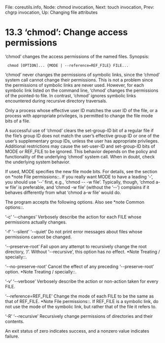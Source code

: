 File: coreutils.info,  Node: chmod invocation,  Next: touch invocation,  Prev: chgrp invocation,  Up: Changing file attributes

13.3 ‘chmod’: Change access permissions
=======================================

‘chmod’ changes the access permissions of the named files.  Synopsis:

     chmod [OPTION]... {MODE | --reference=REF_FILE} FILE...

   ‘chmod’ never changes the permissions of symbolic links, since the
‘chmod’ system call cannot change their permissions.  This is not a
problem since the permissions of symbolic links are never used.
However, for each symbolic link listed on the command line, ‘chmod’
changes the permissions of the pointed-to file.  In contrast, ‘chmod’
ignores symbolic links encountered during recursive directory
traversals.

   Only a process whose effective user ID matches the user ID of the
file, or a process with appropriate privileges, is permitted to change
the file mode bits of a file.

   A successful use of ‘chmod’ clears the set-group-ID bit of a regular
file if the file’s group ID does not match the user’s effective group ID
or one of the user’s supplementary group IDs, unless the user has
appropriate privileges.  Additional restrictions may cause the
set-user-ID and set-group-ID bits of MODE or REF_FILE to be ignored.
This behavior depends on the policy and functionality of the underlying
‘chmod’ system call.  When in doubt, check the underlying system
behavior.

   If used, MODE specifies the new file mode bits.  For details, see the
section on *note File permissions::.  If you really want MODE to have a
leading ‘-’, you should use ‘--’ first, e.g., ‘chmod -- -w file’.
Typically, though, ‘chmod a-w file’ is preferable, and ‘chmod -w file’
(without the ‘--’) complains if it behaves differently from what ‘chmod
a-w file’ would do.

   The program accepts the following options.  Also see *note Common
options::.

‘-c’
‘--changes’
     Verbosely describe the action for each FILE whose permissions
     actually changes.

‘-f’
‘--silent’
‘--quiet’
     Do not print error messages about files whose permissions cannot be
     changed.

‘--preserve-root’
     Fail upon any attempt to recursively change the root directory,
     ‘/’.  Without ‘--recursive’, this option has no effect.  *Note
     Treating / specially::.

‘--no-preserve-root’
     Cancel the effect of any preceding ‘--preserve-root’ option.  *Note
     Treating / specially::.

‘-v’
‘--verbose’
     Verbosely describe the action or non-action taken for every FILE.

‘--reference=REF_FILE’
     Change the mode of each FILE to be the same as that of REF_FILE.
     *Note File permissions::.  If REF_FILE is a symbolic link, do not
     use the mode of the symbolic link, but rather that of the file it
     refers to.

‘-R’
‘--recursive’
     Recursively change permissions of directories and their contents.

   An exit status of zero indicates success, and a nonzero value
indicates failure.

